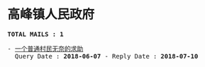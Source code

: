 # 高峰镇人民政府
<pre><b>TOTAL MAILS : 1</b></pre>
<pre>
- <a href="../../categories/mails/4754.md">一个普通村民无奈的求助</a><br/>  Query Date : <b>2018-06-07</b> - Reply Date : <b>2018-07-10</b>
</pre>